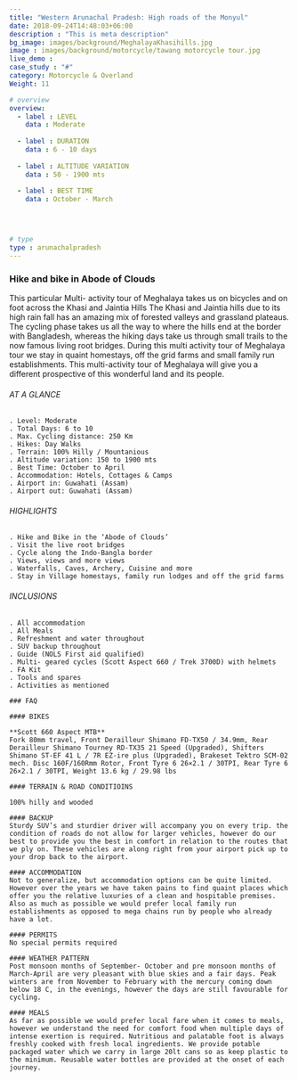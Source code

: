 ```yaml
---
title: "Western Arunachal Pradesh: High roads of the Monyul"
date: 2018-09-24T14:48:03+06:00
description : "This is meta description"
bg_image: images/background/MeghalayaKhasihills.jpg
image : images/background/motorcycle/tawang motorcycle tour.jpg
live_demo :
case_study : "#"
category: Motorcycle & Overland
Weight: 11

# overview
overview:
  - label : LEVEL
    data : Moderate
    
  - label : DURATION
    data : 6 - 10 days
    
  - label : ALTITUDE VARIATION
    data : 50 - 1900 mts
    
  - label : BEST TIME
    data : October - March

 


# type
type : arunachalpradesh
---
```


### Hike and bike in Abode of Clouds

This particular Multi- activity tour of Meghalaya takes us on bicycles and on foot across the Khasi and Jaintia Hills The Khasi and Jaintia hills due to its high rain fall has an amazing mix of forested valleys and grassland plateaus. The cycling phase takes us all the way to where the hills end at the border with Bangladesh, whereas the hiking days take us through small trails to the now famous living root bridges. During this multi activity tour of Meghalaya tour we stay in quaint homestays, off the grid farms and small family run establishments. This multi-activity tour of Meghalaya will give you a different prospective of this wonderful land and its people.





###### AT A GLANCE
```
. Level: Moderate 
. Total Days: 6 to 10
. Max. Cycling distance: 250 Km
. Hikes: Day Walks
. Terrain: 100% Hilly / Mountanious
. Altitude variation: 150 to 1900 mts
. Best Time: October to April
. Accommodation: Hotels, Cottages & Camps
. Airport in: Guwahati (Assam)
. Airport out: Guwahati (Assam)
```




###### HIGHLIGHTS
```
. Hike and Bike in the ‘Abode of Clouds’
. Visit the live root bridges
. Cycle along the Indo-Bangla border
. Views, views and more views
. Waterfalls, Caves, Archery, Cuisine and more
. Stay in Village homestays, family run lodges and off the grid farms
```

###### INCLUSIONS
```
. All accommodation
. All Meals
. Refreshment and water throughout
. SUV backup throughout
. Guide (NOLS First aid qualified)
. Multi- geared cycles (Scott Aspect 660 / Trek 3700D) with helmets
. FA Kit
. Tools and spares
. Activities as mentioned

### FAQ

#### BIKES

**Scott 660 Aspect MTB** 
Fork 80mm travel, Front Derailleur Shimano FD-TX50 / 34.9mm, Rear Derailleur Shimano Tourney RD-TX35 21 Speed (Upgraded), Shifters Shimano ST-EF 41 L / 7R EZ-ire plus (Upgraded), Brakeset Tektro SCM-02 mech. Disc 160F/160Rmm Rotor, Front Tyre 6 26×2.1 / 30TPI, Rear Tyre 6 26×2.1 / 30TPI, Weight 13.6 kg / 29.98 lbs

#### TERRAIN & ROAD CONDITIOINS

100% hilly and wooded

#### BACKUP
Sturdy SUV’s and sturdier driver will accompany you on every trip. the condition of roads do not allow for larger vehicles, however do our best to provide you the best in comfort in relation to the routes that we ply on. These vehicles are along right from your airport pick up to your drop back to the airport.

#### ACCOMMODATION
Not to generalize, but accommodation options can be quite limited. However over the years we have taken pains to find quaint places which offer you the relative luxuries of a clean and hospitable premises. Also as much as possible we would prefer local family run establishments as opposed to mega chains run by people who already have a lot.

#### PERMITS
No special permits required

#### WEATHER PATTERN
Post monsoon months of September- October and pre monsoon months of March-April are very pleasant with blue skies and a fair days. Peak winters are from November to February with the mercury coming down below 18 C, in the evenings, however the days are still favourable for cycling.

#### MEALS
As far as possible we would prefer local fare when it comes to meals, however we understand the need for comfort food when multiple days of intense exertion is required. Nutritious and palatable foot is always freshly cooked with fresh local ingredients. We provide potable packaged water which we carry in large 20lt cans so as keep plastic to the minimum. Reusable water bottles are provided at the onset of each journey.
